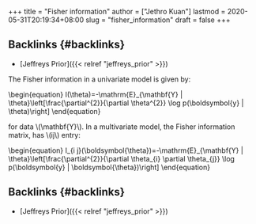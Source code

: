 +++
title = "Fisher information"
author = ["Jethro Kuan"]
lastmod = 2020-05-31T20:19:34+08:00
slug = "fisher_information"
draft = false
+++

## Backlinks {#backlinks}

- [Jeffreys Prior]({{< relref "jeffreys_prior" >}})

The Fisher information in a univariate model is given by:

\begin{equation}
I(\theta)=-\mathrm{E}\_{\mathbf{Y} | \theta}\left[\frac{\partial^{2}}{\partial \theta^{2}} \log p(\boldsymbol{y} | \theta)\right]
\end{equation}

for data \\(\mathbf{Y}\\). In a multivariate model, the Fisher information
matrix, has \\(ij\\) entry:

\begin{equation}
I\_{i j}(\boldsymbol{\theta})=-\mathrm{E}\_{\mathbf{Y} | \theta}\left[\frac{\partial^{2}}{\partial \theta\_{i} \partial \theta\_{j}} \log p(\boldsymbol{y} | \boldsymbol{\theta})\right]
\end{equation}

## Backlinks {#backlinks}

- [Jeffreys Prior]({{< relref "jeffreys_prior" >}})
